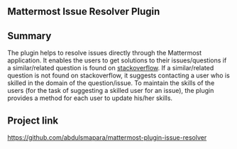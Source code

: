 ## Mattermost Issue Resolver Plugin

## Summary

The plugin helps to resolve issues directly through the Mattermost application. It enables the users to get solutions to their issues/questions if a similar/related question is found on [stackoverflow](https://www.stackoverflow.com). If a similar/related question is not found on stackoverflow, it suggests contacting a user who is skilled in the domain of the question/issue. To maintain the skills of the users (for the task of suggesting a skilled user for an issue), the plugin provides a method for each user to update his/her skills.

## Project link

https://github.com/abdulsmapara/mattermost-plugin-issue-resolver
